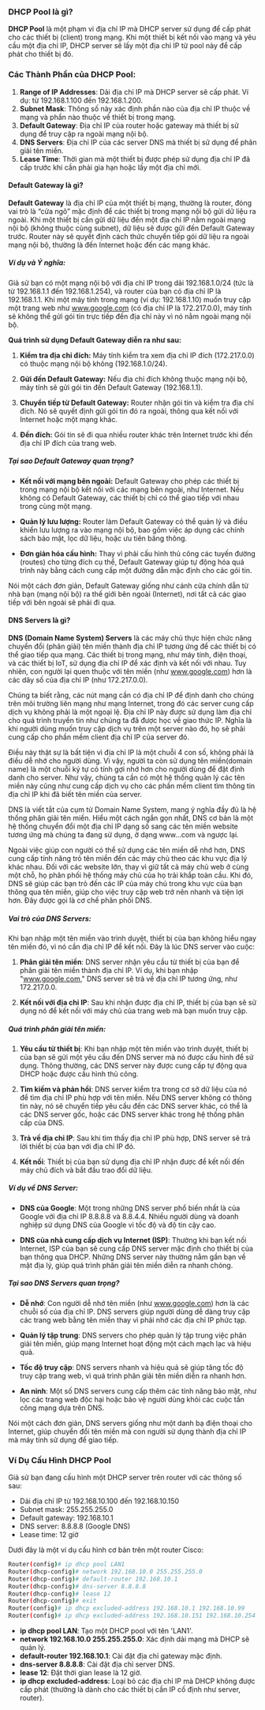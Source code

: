 ### DHCP Pool là gì?

**DHCP Pool** là một phạm vi địa chỉ IP mà DHCP server sử dụng để cấp phát cho các thiết bị (client) trong mạng. Khi một thiết bị kết nối vào mạng và yêu cầu một địa chỉ IP, DHCP server sẽ lấy một địa chỉ IP từ pool này để cấp phát cho thiết bị đó.

### Các Thành Phần của DHCP Pool:

1. **Range of IP Addresses**: Dải địa chỉ IP mà DHCP server sẽ cấp phát. Ví dụ: từ 192.168.1.100 đến 192.168.1.200.
2. **Subnet Mask**: Thông số này xác định phần nào của địa chỉ IP thuộc về mạng và phần nào thuộc về thiết bị trong mạng.
3. **Default Gateway**: Địa chỉ IP của router hoặc gateway mà thiết bị sử dụng để truy cập ra ngoài mạng nội bộ.
4. **DNS Servers**: Địa chỉ IP của các server DNS mà thiết bị sử dụng để phân giải tên miền.
5. **Lease Time**: Thời gian mà một thiết bị được phép sử dụng địa chỉ IP đã cấp trước khi cần phải gia hạn hoặc lấy một địa chỉ mới.

#### Default Gateway là gì?

**Default Gateway** là địa chỉ IP của một thiết bị mạng, thường là router, đóng vai trò là “cửa ngõ” mặc định để các thiết bị trong mạng nội bộ gửi dữ liệu ra ngoài. Khi một thiết bị cần gửi dữ liệu đến một địa chỉ IP nằm ngoài mạng nội bộ (không thuộc cùng subnet), dữ liệu sẽ được gửi đến Default Gateway trước. Router này sẽ quyết định cách thức chuyển tiếp gói dữ liệu ra ngoài mạng nội bộ, thường là đến Internet hoặc đến các mạng khác.

##### Ví dụ và Ý nghĩa:

Giả sử bạn có một mạng nội bộ với địa chỉ IP trong dải 192.168.1.0/24 (tức là từ 192.168.1.1 đến 192.168.1.254), và router của bạn có địa chỉ IP là 192.168.1.1. Khi một máy tính trong mạng (ví dụ: 192.168.1.10) muốn truy cập một trang web như www.google.com (có địa chỉ IP là 172.217.0.0), máy tính sẽ không thể gửi gói tin trực tiếp đến địa chỉ này vì nó nằm ngoài mạng nội bộ.

**Quá trình sử dụng Default Gateway diễn ra như sau:**

1. **Kiểm tra địa chỉ đích:** Máy tính kiểm tra xem địa chỉ IP đích (172.217.0.0) có thuộc mạng nội bộ không (192.168.1.0/24).
   
2. **Gửi đến Default Gateway:** Nếu địa chỉ đích không thuộc mạng nội bộ, máy tính sẽ gửi gói tin đến Default Gateway (192.168.1.1).

3. **Chuyển tiếp từ Default Gateway:** Router nhận gói tin và kiểm tra địa chỉ đích. Nó sẽ quyết định gửi gói tin đó ra ngoài, thông qua kết nối với Internet hoặc một mạng khác.

4. **Đến đích:** Gói tin sẽ đi qua nhiều router khác trên Internet trước khi đến địa chỉ IP đích của trang web.

##### Tại sao Default Gateway quan trọng?

- **Kết nối với mạng bên ngoài:** Default Gateway cho phép các thiết bị trong mạng nội bộ kết nối với các mạng bên ngoài, như Internet. Nếu không có Default Gateway, các thiết bị chỉ có thể giao tiếp với nhau trong cùng một mạng.
  
- **Quản lý lưu lượng:** Router làm Default Gateway có thể quản lý và điều khiển lưu lượng ra vào mạng nội bộ, bao gồm việc áp dụng các chính sách bảo mật, lọc dữ liệu, hoặc ưu tiên băng thông.

- **Đơn giản hóa cấu hình:** Thay vì phải cấu hình thủ công các tuyến đường (routes) cho từng đích cụ thể, Default Gateway giúp tự động hóa quá trình này bằng cách cung cấp một đường dẫn mặc định cho các gói tin.

Nói một cách đơn giản, Default Gateway giống như cánh cửa chính dẫn từ nhà bạn (mạng nội bộ) ra thế giới bên ngoài (Internet), nơi tất cả các giao tiếp với bên ngoài sẽ phải đi qua.  

#### DNS Servers là gì?

**DNS (Domain Name System) Servers** là các máy chủ thực hiện chức năng chuyển đổi (phân giải) tên miền thành địa chỉ IP tương ứng để các thiết bị có thể giao tiếp qua mạng. Các thiết bị trong mạng, như máy tính, điện thoại, và các thiết bị IoT, sử dụng địa chỉ IP để xác định và kết nối với nhau. Tuy nhiên, con người lại quen thuộc với tên miền (như www.google.com) hơn là các dãy số của địa chỉ IP (như 172.217.0.0).  

Chúng ta biết rằng, các nút mạng cần có địa chỉ IP để định danh cho chúng trên môi trường liên mạng như mạng Internet, trong đó các server cung cấp dịch vụ không phải là một ngoại lệ. Địa chỉ IP này được sử dụng làm địa chỉ cho quá trình truyền tin như chúng ta đã được học về giao thức IP. Nghĩa là khi người dùng muốn truy cập dịch vụ trên một server nào đó, họ sẽ phải cung cấp cho phần mềm client địa chỉ IP của server đó.

Điều này thật sự là bất tiện vì địa chỉ IP là một chuỗi 4 con số, không phải là điều dễ nhớ cho người dùng. Vì vậy, người ta còn sử dụng tên miền(domain name) là một chuỗi ký tự có tính gợi nhớ hơn cho người dùng để đặt định danh cho server. Như vậy, chúng ta cần có một hệ thống quản lý các tên miền này cũng như cung cấp dịch vụ cho các phần mềm client tìm thông tin địa chỉ IP khi đã biết tên miền của server. 

DNS là viết tắt của cụm từ Domain Name System, mang ý nghĩa đầy đủ là hệ thống phân giải tên miền. Hiểu một cách ngắn gọn nhất, DNS cơ bản là một hệ thống chuyển đổi một địa chỉ IP dạng số sang các tên miền website tương ứng mà chúng ta đang sử dụng, ở dạng www...com và ngược lại.

Ngoài việc giúp con người có thể sử dụng các tên miền dễ nhớ hơn, DNS cung cấp tính năng trỏ tên miền đến các máy chủ theo các khu vực địa lý khác nhau. Đối với các website lớn, thay vì giữ tất cả máy chủ web ở cùng một chỗ, họ phân phối hệ thống máy chủ của họ trải khắp toàn cầu. Khi đó, DNS sẽ giúp các bạn trỏ đến các IP của máy chủ trong khu vực của bạn thông qua tên miền, giúp cho việc truy cập web trở nên nhanh và tiện lợi hơn. Đây được gọi là cơ chế phân phối DNS.

##### Vai trò của DNS Servers:

Khi bạn nhập một tên miền vào trình duyệt, thiết bị của bạn không hiểu ngay tên miền đó, vì nó cần địa chỉ IP để kết nối. Đây là lúc DNS server vào cuộc:

1. **Phân giải tên miền**: DNS server nhận yêu cầu từ thiết bị của bạn để phân giải tên miền thành địa chỉ IP. Ví dụ, khi bạn nhập "www.google.com," DNS server sẽ trả về địa chỉ IP tương ứng, như 172.217.0.0.

2. **Kết nối với địa chỉ IP**: Sau khi nhận được địa chỉ IP, thiết bị của bạn sẽ sử dụng nó để kết nối với máy chủ của trang web mà bạn muốn truy cập.

##### Quá trình phân giải tên miền:

1. **Yêu cầu từ thiết bị**: Khi bạn nhập một tên miền vào trình duyệt, thiết bị của bạn sẽ gửi một yêu cầu đến DNS server mà nó được cấu hình để sử dụng. Thông thường, các DNS server này được cung cấp tự động qua DHCP hoặc được cấu hình thủ công.

2. **Tìm kiếm và phản hồi**: DNS server kiểm tra trong cơ sở dữ liệu của nó để tìm địa chỉ IP phù hợp với tên miền. Nếu DNS server không có thông tin này, nó sẽ chuyển tiếp yêu cầu đến các DNS server khác, có thể là các DNS server gốc, hoặc các DNS server khác trong hệ thống phân cấp của DNS.

3. **Trả về địa chỉ IP**: Sau khi tìm thấy địa chỉ IP phù hợp, DNS server sẽ trả lời thiết bị của bạn với địa chỉ IP đó.

4. **Kết nối**: Thiết bị của bạn sử dụng địa chỉ IP nhận được để kết nối đến máy chủ đích và bắt đầu trao đổi dữ liệu.

##### Ví dụ về DNS Server:

- **DNS của Google**: Một trong những DNS server phổ biến nhất là của Google với địa chỉ IP 8.8.8.8 và 8.8.4.4. Nhiều người dùng và doanh nghiệp sử dụng DNS của Google vì tốc độ và độ tin cậy cao.
  
- **DNS của nhà cung cấp dịch vụ Internet (ISP)**: Thường khi bạn kết nối Internet, ISP của bạn sẽ cung cấp DNS server mặc định cho thiết bị của bạn thông qua DHCP. Những DNS server này thường nằm gần bạn về mặt địa lý, giúp quá trình phân giải tên miền diễn ra nhanh chóng.

##### Tại sao DNS Servers quan trọng?

- **Dễ nhớ**: Con người dễ nhớ tên miền (như www.google.com) hơn là các chuỗi số của địa chỉ IP. DNS servers giúp người dùng dễ dàng truy cập các trang web bằng tên miền thay vì phải nhớ các địa chỉ IP phức tạp.
  
- **Quản lý tập trung**: DNS servers cho phép quản lý tập trung việc phân giải tên miền, giúp mạng Internet hoạt động một cách mạch lạc và hiệu quả.

- **Tốc độ truy cập**: DNS servers nhanh và hiệu quả sẽ giúp tăng tốc độ truy cập trang web, vì quá trình phân giải tên miền diễn ra nhanh hơn.

- **An ninh**: Một số DNS servers cung cấp thêm các tính năng bảo mật, như lọc các trang web độc hại hoặc bảo vệ người dùng khỏi các cuộc tấn công mạng dựa trên DNS.

Nói một cách đơn giản, DNS servers giống như một danh bạ điện thoại cho Internet, giúp chuyển đổi tên miền mà con người sử dụng thành địa chỉ IP mà máy tính sử dụng để giao tiếp.

### Ví Dụ Cấu Hình DHCP Pool

Giả sử bạn đang cấu hình một DHCP server trên router với các thông số sau:

- Dải địa chỉ IP từ 192.168.10.100 đến 192.168.10.150
- Subnet mask: 255.255.255.0
- Default gateway: 192.168.10.1
- DNS server: 8.8.8.8 (Google DNS)
- Lease time: 12 giờ

Dưới đây là một ví dụ cấu hình cơ bản trên một router Cisco:

```bash
Router(config)# ip dhcp pool LAN1
Router(dhcp-config)# network 192.168.10.0 255.255.255.0
Router(dhcp-config)# default-router 192.168.10.1
Router(dhcp-config)# dns-server 8.8.8.8
Router(dhcp-config)# lease 12
Router(dhcp-config)# exit
Router(config)# ip dhcp excluded-address 192.168.10.1 192.168.10.99
Router(config)# ip dhcp excluded-address 192.168.10.151 192.168.10.254
```

- **ip dhcp pool LAN**: Tạo một DHCP pool với tên 'LAN1'.
- **network 192.168.10.0 255.255.255.0**: Xác định dải mạng mà DHCP sẽ quản lý.
- **default-router 192.168.10.1**: Cài đặt địa chỉ gateway mặc định.
- **dns-server 8.8.8.8**: Cài đặt địa chỉ server DNS.
- **lease 12**: Đặt thời gian lease là 12 giờ.
- **ip dhcp excluded-address**: Loại bỏ các địa chỉ IP mà DHCP không được cấp phát (thường là dành cho các thiết bị cần IP cố định như server, router).
